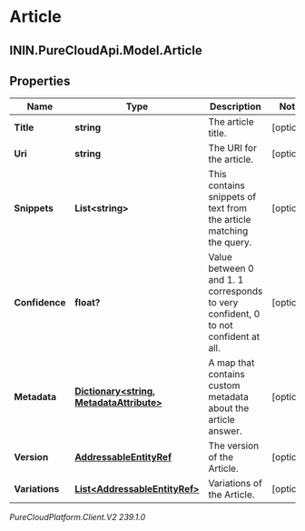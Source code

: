 # Article

## ININ.PureCloudApi.Model.Article

## Properties

|Name | Type | Description | Notes|
|------------ | ------------- | ------------- | -------------|
| **Title** | **string** | The article title. | [optional] |
| **Uri** | **string** | The URI for the article. | [optional] |
| **Snippets** | **List&lt;string&gt;** | This contains snippets of text from the article matching the query. | [optional] |
| **Confidence** | **float?** | Value between 0 and 1. 1 corresponds to very confident, 0 to not confident at all. | [optional] |
| **Metadata** | [**Dictionary&lt;string, MetadataAttribute&gt;**](MetadataAttribute) | A map that contains custom metadata about the article answer. | [optional] |
| **Version** | [**AddressableEntityRef**](AddressableEntityRef) | The version of the Article. | [optional] |
| **Variations** | [**List&lt;AddressableEntityRef&gt;**](AddressableEntityRef) | Variations of the Article. | [optional] |



_PureCloudPlatform.Client.V2 239.1.0_

